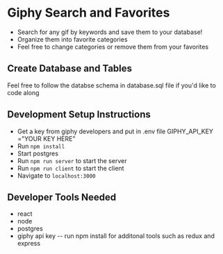 # Giphy Search and Favorites

* Search for any gif by keywords and save them to your database!
* Organize them into favorite categories
* Feel free to change categories or remove them from your favorites


## Create Database and Tables

Feel free to follow the databse schema in database.sql file if you'd like to code along


## Development Setup Instructions

* Get a key from giphy developers and put in .env file GIPHY_API_KEY ="YOUR KEY HERE"
* Run `npm install`
* Start postgres 
* Run `npm run server` to start the server
* Run `npm run client` to start the client
* Navigate to `localhost:3000`

## Developer Tools Needed
* react
* node
* postgres
* giphy api key
-- run npm install for additonal tools such as redux and express
